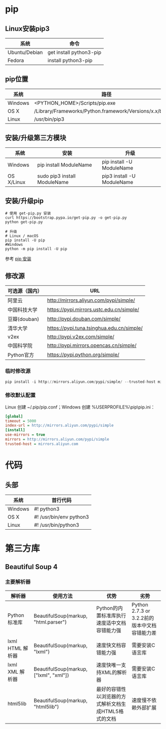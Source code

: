 # pip

## Linux安装pip3

| 系统          | 命令                    |
| ------------- | ----------------------- |
| Ubuntu/Debian | get install python3-pip |
| Fedora        | install python3-pip     |

## pip位置

| 系统    | 路径                                                       |
| ------- | ---------------------------------------------------------- |
| Windows | <PYTHON_HOME>/Scripts/pip.exe                              |
| OS X    | /Library/Frameworks/Python.framework/Versions/x.x/bin/pip3 |
| Linux   | /usr/bin/pip3                                              |

## 安装/升级第三方模块

| 系统       | 安装                         | 升级                       |
| ---------- | ---------------------------- | -------------------------- |
| Windows    | pip install ModuleName       | pip install -U ModuleName  |
| OS X/Linux | sudo pip3 install ModuleName | pip3 install -U ModuleName |

## 安装/升级pip

```shell
# 使用 get-pip.py 安装
curl https://bootstrap.pypa.io/get-pip.py -o get-pip.py
python get-pip.py

# 升级
# Linux / macOS
pip install -U pip
#Windows
python -m pip install -U pip
```

参考 [pip 安装](https://pip.pypa.io/en/stable/installing/)

## 修改源

| 可选源（国内） | URL                                       |
| -------------- | ----------------------------------------- |
| 阿里云         | http://mirrors.aliyun.com/pypi/simple/    |
| 中国科技大学   | https://pypi.mirrors.ustc.edu.cn/simple/  |
| 豆瓣(douban)   | http://pypi.douban.com/simple/            |
| 清华大学       | https://pypi.tuna.tsinghua.edu.cn/simple/ |
| v2ex           | http://pypi.v2ex.com/simple/              |
| 中国科学院     | http://pypi.mirrors.opencas.cn/simple/    |
| Python官方     | https://pypi.python.org/simple/           |

### 临时修改源

```python
pip install -i http://mirrors.aliyun.com/pypi/simple/ --trusted-host mirrors.aliyun.com <module>
```

### 修改默认配置

Linux 创建 ~/.pip/pip.conf；Windows 创建 %USERPROFILE%\pip\pip.ini：

```ini
[global]
timeout = 5000
index-url = http://mirrors.aliyun.com/pypi/simple
[install]
use-mirrors = true
mirrors = http://mirrors.aliyun.com/pypi/simple
trusted-host = mirrors.aliyun.com
```



# 代码

## 头部

| 系统    | 首行代码                |
| ------- | ----------------------- |
| Windows | #! python3              |
| OS X    | #! /usr/bin/env python3 |
| Linux   | #! /usr/bin/python3     |

# 第三方库

## Beautiful Soup 4

### 主要解析器

| 解析器           | 使用方法                               | 优势                                                  | 劣势                                          |
| ---------------- | -------------------------------------- | ----------------------------------------------------- | --------------------------------------------- |
| Python标准库     | BeautifulSoup(markup, "html.parser")   | Python的内置标准库执行速度适中文档容错能力强          | Python 2.7.3 or 3.2.2前的版本中文档容错能力差 |
| lxml HTML 解析器 | BeautifulSoup(markup, "lxml")          | 速度快文档容错能力强                                  | 需要安装C语言库                               |
| lxml XML 解析器  | BeautifulSoup(markup, ["lxml", "xml"]) | 速度快唯一支持XML的解析器                             | 需要安装C语言库                               |
| html5lib         | BeautifulSoup(markup, "html5lib")      | 最好的容错性以浏览器的方式解析文档生成HTML5格式的文档 | 速度慢不依赖外部扩展                          |